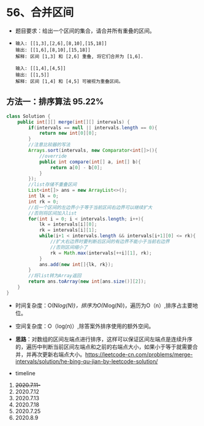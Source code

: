 # 56、合并区间

- 题目要求：给出一个区间的集合，请合并所有重叠的区间。

- ```
  输入: [[1,3],[2,6],[8,10],[15,18]]
  输出: [[1,6],[8,10],[15,18]]
  解释: 区间 [1,3] 和 [2,6] 重叠, 将它们合并为 [1,6].
  
  输入: [[1,4],[4,5]]
  输出: [[1,5]]
  解释: 区间 [1,4] 和 [4,5] 可被视为重叠区间。
  ```



## 方法一：排序算法 95.22%

```java
class Solution {
    public int[][] merge(int[][] intervals) {
        if(intervals == null || intervals.length == 0){
            return new int[0][0];
        }
        //注意比较器的写法
        Arrays.sort(intervals, new Comparator<int[]>(){
            //override
            public int compare(int[] a, int[] b){
                return a[0] - b[0]; 
            }
        });
        //list存储不重叠区间
        List<int[]> ans = new ArrayList<>();
        int lk = 0;
        int rk = 0;
        //后一个区间的左边界小于等于当前区间右边界可以继续扩大
        //否则将区间加入list
        for(int i = 0; i < intervals.length; i++){
            lk = intervals[i][0];
            rk = intervals[i][1];
            while(i+1 < intervals.length && intervals[i+1][0] <= rk){
                //扩大右边界时要判断后区间的有边界不能小于当前右边界
                //否则区间缩小了
                rk = Math.max(intervals[++i][1], rk);
            }
            ans.add(new int[]{lk, rk});
        }
        //将list转为Array返回
        return ans.toArray(new int[ans.size()][2]);
    }
}
```

- 时间复杂度：O(N*log(N))，排序为O(N*log(N))，遍历为O（n）,排序占主要地位。
- 空间复杂度：O（log(n)）,除答案外排序使用的额外空间。
- **思路**：对数组的区间左端点进行排序，这样可以保证区间左端点是连续升序的，遍历中判断当前区间左端点和之前的右端点大小，如果小于等于就需要合并，并再次更新右端点大小。https://leetcode-cn.com/problems/merge-intervals/solution/he-bing-qu-jian-by-leetcode-solution/



- timeline

1. ~~2020.7.11-~~
2. 2020.7.12
3. 2020.7.13
4. 2020.7.18
5. 2020.7.25
6. 2020.8.9